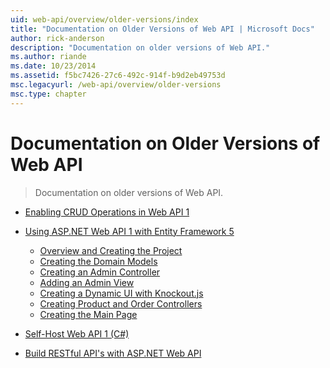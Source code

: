 ```yaml
---
uid: web-api/overview/older-versions/index
title: "Documentation on Older Versions of Web API | Microsoft Docs"
author: rick-anderson
description: "Documentation on older versions of Web API."
ms.author: riande
ms.date: 10/23/2014
ms.assetid: f5bc7426-27c6-492c-914f-b9d2eb49753d
msc.legacyurl: /web-api/overview/older-versions
msc.type: chapter
---
```

Documentation on Older Versions of Web API
====================
> Documentation on older versions of Web API.


- [Enabling CRUD Operations in Web API 1](creating-a-web-api-that-supports-crud-operations.md)
- [Using ASP.NET Web API 1 with Entity Framework 5](using-web-api-1-with-entity-framework-5/index.md)

    - [Overview and Creating the Project](using-web-api-1-with-entity-framework-5/using-web-api-with-entity-framework-part-1.md)
    - [Creating the Domain Models](using-web-api-1-with-entity-framework-5/using-web-api-with-entity-framework-part-2.md)
    - [Creating an Admin Controller](using-web-api-1-with-entity-framework-5/using-web-api-with-entity-framework-part-3.md)
    - [Adding an Admin View](using-web-api-1-with-entity-framework-5/using-web-api-with-entity-framework-part-4.md)
    - [Creating a Dynamic UI with Knockout.js](using-web-api-1-with-entity-framework-5/using-web-api-with-entity-framework-part-5.md)
    - [Creating Product and Order Controllers](using-web-api-1-with-entity-framework-5/using-web-api-with-entity-framework-part-6.md)
    - [Creating the Main Page](using-web-api-1-with-entity-framework-5/using-web-api-with-entity-framework-part-7.md)
- [Self-Host Web API 1 (C#)](self-host-a-web-api.md)
- [Build RESTful API's with ASP.NET Web API](build-restful-apis-with-aspnet-web-api.md)

